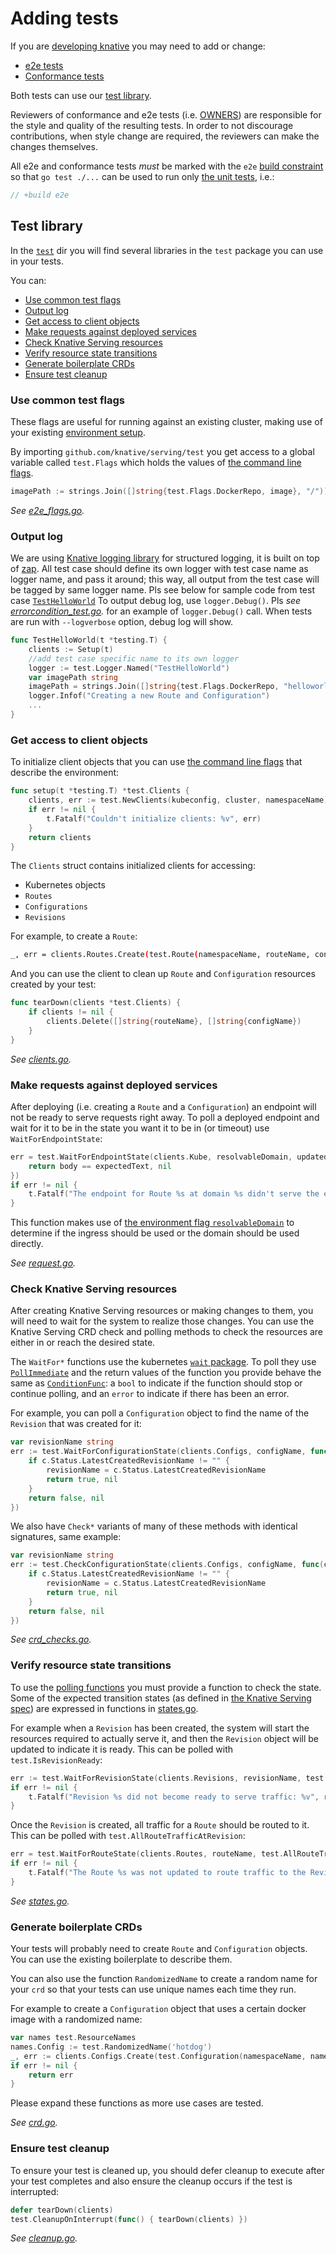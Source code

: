 # Adding tests

If you are [developing knative](/DEVELOPMENT.md) you may need to add or change:

* [e2e tests](./e2e)
* [Conformance tests](./conformance)

Both tests can use our [test library](#test-library).

Reviewers of conformance and e2e tests (i.e. [OWNERS](/test/OWNERS)) are responsible for the style and quality of the resulting tests. In order to not discourage contributions, when style change are required, the reviewers can make the changes themselves.

All e2e and conformance tests _must_ be marked with the `e2e` [build constraint](https://golang.org/pkg/go/build/)
so that `go test ./...` can be used to run only [the unit tests](README.md#running-unit-tests), i.e.:

```go
// +build e2e
```

## Test library

In the [`test`](/test/) dir you will find several libraries in the `test` package
you can use in your tests.

You can:

* [Use common test flags](#use-common-test-flags)
* [Output log](#output-log)
* [Get access to client objects](#get-access-to-client-objects)
* [Make requests against deployed services](#make-requests-against-deployed-services)
* [Check Knative Serving resources](#check-knative-serving-resources)
* [Verify resource state transitions](#verify-resource-state-transitions)
* [Generate boilerplate CRDs](#generate-boilerplate-crds)
* [Ensure test cleanup](#ensure-test-cleanup)

### Use common test flags

These flags are useful for running against an existing cluster, making use of your existing
[environment setup](/DEVELOPMENT.md#environment-setup).

By importing `github.com/knative/serving/test` you get access to a global variable called
`test.Flags` which holds the values of [the command line flags](/test/README.md#flags).

```go
imagePath := strings.Join([]string{test.Flags.DockerRepo, image}, "/"))
```

_See [e2e_flags.go](./e2e_flags.go)._

### Output log

We are using [Knative logging library](/pkg/logging) for structured logging, it is built on top of [zap](https://github.com/uber-go/zap).
All test case should define its own logger with test case name as logger name, and pass it around; this way, all output from the test case will be tagged by same logger name.
Pls see below for sample code from test case [`TestHelloWorld`](./e2e/helloworld_test.go)
To output debug log, use `logger.Debug()`. Pls _see [errorcondition_test.go](./e2e/errorcondition_test.go)._ for an example of `logger.Debug()` call.
When tests are run with `--logverbose` option, debug log will show.

```go
func TestHelloWorld(t *testing.T) {
    clients := Setup(t)
    //add test case specific name to its own logger
    logger := test.Logger.Named("TestHelloWorld")
    var imagePath string
    imagePath = strings.Join([]string{test.Flags.DockerRepo, "helloworld"}, "/")
    logger.Infof("Creating a new Route and Configuration")
    ...
}
```

### Get access to client objects

To initialize client objects that you can use [the command line flags](#use-flags)
that describe the environment:

```go
func setup(t *testing.T) *test.Clients {
    clients, err := test.NewClients(kubeconfig, cluster, namespaceName)
    if err != nil {
        t.Fatalf("Couldn't initialize clients: %v", err)
    }
    return clients
}
```

The `Clients` struct contains initialized clients for accessing:

* Kubernetes objects
* `Routes`
* `Configurations`
* `Revisions`

For example, to create a `Route`:

```bash
_, err = clients.Routes.Create(test.Route(namespaceName, routeName, configName))
```

And you can use the client to clean up `Route` and `Configuration` resources created
by your test:

```go
func tearDown(clients *test.Clients) {
    if clients != nil {
        clients.Delete([]string{routeName}, []string{configName})
    }
}
```

_See [clients.go](./clients.go)._

### Make requests against deployed services

After deploying (i.e. creating a `Route` and a `Configuration`) an endpoint will not be
ready to serve requests right away. To poll a deployed endpoint and wait for it to be
in the state you want it to be in (or timeout) use `WaitForEndpointState`:

```go
err = test.WaitForEndpointState(clients.Kube, resolvableDomain, updatedRoute.Status.Domain, namespaceName, routeName, func(body string) (bool, error) {
    return body == expectedText, nil
})
if err != nil {
    t.Fatalf("The endpoint for Route %s at domain %s didn't serve the expected text \"%s\": %v", routeName, updatedRoute.Status.Domain, expectedText, err)
}
```

This function makes use of [the environment flag `resolvableDomain`](#use-flags) to determine if the ingress
should be used or the domain should be used directly.

_See [request.go](./request.go)._

### Check Knative Serving resources

After creating Knative Serving resources or making changes to them, you will need to wait for the system
to realize those changes. You can use the Knative Serving CRD check and polling methods to check the
resources are either in or reach the desired state.

The `WaitFor*` functions use the kubernetes [`wait` package](https://godoc.org/k8s.io/apimachinery/pkg/util/wait).
To poll they use [`PollImmediate`](https://godoc.org/k8s.io/apimachinery/pkg/util/wait#PollImmediate)
and the return values of the function you provide behave the same as
[`ConditionFunc`](https://godoc.org/k8s.io/apimachinery/pkg/util/wait#ConditionFunc):
a `bool` to indicate if the function should stop or continue polling, and an `error` to indicate if
there has been an error.

For example, you can poll a `Configuration` object to find the name of the `Revision` that was created
for it:

```go
var revisionName string
err := test.WaitForConfigurationState(clients.Configs, configName, func(c *v1alpha1.Configuration) (bool, error) {
    if c.Status.LatestCreatedRevisionName != "" {
        revisionName = c.Status.LatestCreatedRevisionName
        return true, nil
    }
    return false, nil
})
```

We also have `Check*` variants of many of these methods with identical signatures, same example:

```go
var revisionName string
err := test.CheckConfigurationState(clients.Configs, configName, func(c *v1alpha1.Configuration) (bool, error) {
    if c.Status.LatestCreatedRevisionName != "" {
        revisionName = c.Status.LatestCreatedRevisionName
        return true, nil
    }
    return false, nil
})
```

_See [crd_checks.go](./crd_checks.go)._

### Verify resource state transitions

To use the [polling functions](#poll-knative-serving-resources) you must provide a function to check the
state. Some of the expected transition states (as defined in [the Knative Serving spec](/docs/spec/spec.md))
are expressed in functions in [states.go](./states.go).

For example when a `Revision` has been created, the system will start the resources required to
actually serve it, and then the `Revision` object will be updated to indicate it is ready. This
can be polled with `test.IsRevisionReady`:

```go
err := test.WaitForRevisionState(clients.Revisions, revisionName, test.IsRevisionReady(revisionName))
if err != nil {
    t.Fatalf("Revision %s did not become ready to serve traffic: %v", revisionName, err)
}
```

Once the `Revision` is created, all traffic for a `Route` should be routed to it. This can be polled with
`test.AllRouteTrafficAtRevision`:

```go
err = test.WaitForRouteState(clients.Routes, routeName, test.AllRouteTrafficAtRevision(routeName, revisionName))
if err != nil {
    t.Fatalf("The Route %s was not updated to route traffic to the Revision %s: %v", routeName, revisionName, err)
}
```

_See [states.go](./states.go)._

### Generate boilerplate CRDs

Your tests will probably need to create `Route` and `Configuration` objects. You can use the
existing boilerplate to describe them.

You can also use the function `RandomizedName` to create a random name for your `crd` so that
your tests can use unique names each time they run.

For example to create a `Configuration` object that uses a certain docker image with a
randomized name:

```go
var names test.ResourceNames
names.Config := test.RandomizedName('hotdog')
_, err := clients.Configs.Create(test.Configuration(namespaceName, names, imagePath))
if err != nil {
    return err
}
```

Please expand these functions as more use cases are tested.

_See [crd.go](./crd.go)._

### Ensure test cleanup

To ensure your test is cleaned up, you should defer cleanup to execute after your
test completes and also ensure the cleanup occurs if the test is interrupted:

```go
defer tearDown(clients)
test.CleanupOnInterrupt(func() { tearDown(clients) })
```

_See [cleanup.go](./cleanup.go)._
